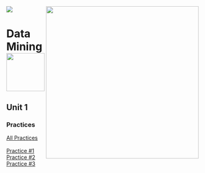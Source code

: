 <img src="https://user-images.githubusercontent.com/38325865/111556068-50a3a480-874f-11eb-8228-91fdff8844be.jpg" width = "400" align="right">
<img src="https://user-images.githubusercontent.com/38325865/111556054-4a152d00-874f-11eb-8316-4b185ca86fdf.png" width "300">

# Data Mining <img src="https://user-images.githubusercontent.com/38325865/111557112-a7aa7900-8751-11eb-90ff-5fec450d97d2.jpg" width="100">


## Unit 1
### Practices
[All Practices](https://github.com/vcesar454/Data_Mining/tree/Unit_1/Practices) <br><br>
[Practice #1](https://github.com/vcesar454/Data_Mining/blob/Unit_1/Practices/Practice_1.R) <br>
[Practice #2](https://github.com/vcesar454/Data_Mining/blob/Unit_1/Practices/Practice_2.R) <br>
[Practice #3](https://github.com/vcesar454/Data_Mining/blob/Unit_1/Practices/Practice_3.R)
